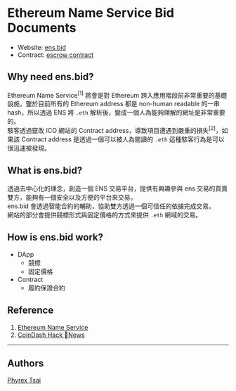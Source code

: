 # Ethereum Name Service Bid Documents

- Website: [ens.bid](https://ens.bid)
- Contract: [escrow contract](https://github.com/ens-bid/contracts)

## Why need ens.bid?
Ethereum Name Service<sup>[1]</sup> 將會是對 Ethereum 跨入應用階段前非常重要的基礎設施，鑒於目前所有的 Ethereum address 都是 non-human readable 的一串 hash，所以透過 ENS 將 `.eth` 解析後，變成一個人為能夠理解的網址是非常重要的。  
駭客透過竄改 ICO 網站的 Contract address，導致項目遭遇到嚴重的損失<sup>[2]</sup>，如果該 Contract address 是透過一個可以被人為閱讀的 `.eth` 這種駭客行為是可以很迅速被發現。

## What is ens.bid?
透過去中心化的理念，創造一個 ENS 交易平台，提供有興趣參與 ens 交易的買賣雙方，能夠有一個安全以及方便的平台來交易。  
ens.bid 會透過智能合約的輔助，協助雙方透過一個可信任的依據完成交易。  
網站的部分會提供競標形式與固定價格的方式來提供 `.eth` 網域的交易。

## How is ens.bid work?
- DApp
    - 競標
    - 固定價格
- Contract
    - 履約保證合約

## Reference
1. [Ethereum Name Service](http://ens.domains/)
2. [CoinDash Hack News](https://www.hackread.com/coindash-token-sale-ico-website-hacked-ethereum-stolen-2/)

----
## Authors

[Phyrex Tsai](https://github.com/PhyrexTsai)
